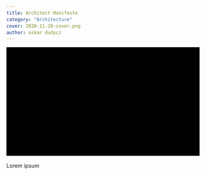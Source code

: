 ```yaml
---
title: Architect Manifesto
category: "Architecture"
cover: 2020-11-29-cover.png
author: oskar dudycz
---
```


![cover](2020-11-29-cover.png)

Lorem ipsum